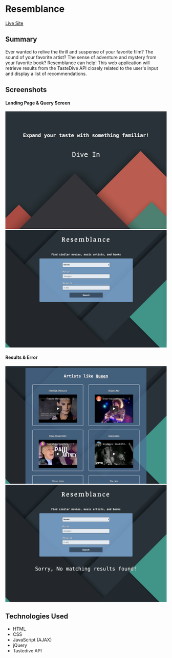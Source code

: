 # Resemblance

[Live Site](https://davepatel95.github.io/Resemblance/)

## Summary
Ever wanted to relive the thrill and suspense of your favorite film? The sound of your favorite artist? The sense of adventure and mystery from your favorite book? Resemblance can help! This web application will retrieve results from the TasteDive API closely related to the user's input and display a list of recommendations.

## Screenshots

#### Landing Page & Query Screen
![landing page](/docs/images/landing-page.png)
![form view](/docs/images/query-view.png)

#### Results & Error
![results view](/docs/images/results.png)
![error](/docs/images/error.png)


## Technologies Used
  * HTML
  * CSS
  * JavaScript (AJAX)
  * jQuery
  * Tastedive API
